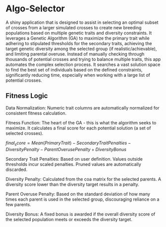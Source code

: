 # Algo-Selector
A shiny application that is designed to assist in selecting an optimal subset of crosses from a larger simulated crosses to create new breeding populations based on multiple genetic traits and diversity constraints. It leverages a Genetic Algorithm (GA) to maximize the primary trait while adhering to stipulated thresholds for the secondary traits, achieving the target genetic diversity among the selected group (if realistic/achievable), and limiting parental overuse. Instead of manually checking through thousands of potential crosses and trying to balance multiple traits, this app automates the complex selection process. It searches a vast solution space to find the best set of individuals based on the defined constraints, significantly reducing time, especially when working with a large list of potential crosses.

## Fitness Logic
Data Normalization: Numeric trait columns are automatically normalized for consistent fitness calculation.

Fitness Function: The heart of the GA - this is what the algorithm seeks to maximize. It calculates a final score for each potential solution (a set of selected crosses).

$final_score = Mean(Primary Trait) - Secondary Trait Penalties - Diversity Penalty - Parent Overuse Penalty + Diversity Bonus$

Secondary Trait Penalties: Based on user definition. Values outside thresholds incur scaled penalties. Pruned values are automatically discarded.

Diversity Penalty: Calculated from the coa matrix for the selected parents. A diversity score lower than the diversity target results in a penalty.

Parent Overuse Penalty: Based on the standard deviation of how many times each parent is used in the selected group, discouraging reliance on a few parents. 

Diversity Bonus: A fixed bonus is awarded if the overall diversity score of the selected population meets or exceeds the diversity target.
